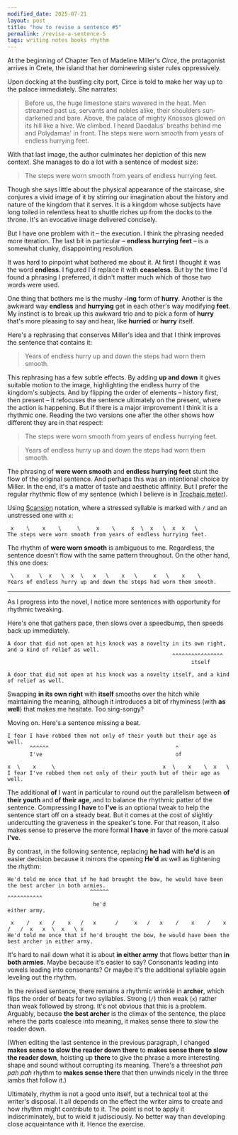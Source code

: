 ```yaml
---
modified_date: 2025-07-21
layout: post
title: "how to revise a sentence #5"
permalink: /revise-a-sentence-5
tags: writing notes books rhythm
---
```


At the beginning of Chapter Ten of Madeline Miller's _Circe_, the protagonist arrives in Crete, the island that her domineering sister rules oppressively.
<!--more-->
Upon docking at the bustling city port, Circe is told to make her way up to the palace immediately.
She narrates:

> Before us, the huge limestone stairs wavered in the heat.
> Men streamed past us, servants and nobles alike, their shoulders sun-darkened and bare.
> Above, the palace of mighty Knossos glowed on its hill like a hive.
> We climbed.
> I heard Daedalus' breaths behind me and Polydamas' in front.
> The steps were worn smooth from years of endless hurrying feet.

With that last image, the author culminates her depiction of this new context.
She manages to do a lot with a sentence of modest size:

> The steps were worn smooth from years of endless hurrying feet.

Though she says little about the physical appearance of the staircase, she conjures a vivid image of it by stirring our imagination about the history and nature of the kingdom that it serves.
It is a kingdom whose subjects have long toiled in relentless heat to shuttle riches up from the docks to the throne.
It's an evocative image delivered concisely.

But I have one problem with it – the execution.
I think the phrasing needed more iteration.
The last bit in particular – **endless hurrying feet** – is a somewhat clunky, disappointing resolution.

It was hard to pinpoint what bothered me about it.
At first I thought it was the word **endless**.
I figured I'd replace it with **ceaseless**.
But by the time I'd found a phrasing I preferred, it didn't matter much which of those two words were used.

One thing that bothers me is the mushy **-ing** form of **hurry**.
Another is the awkward way **endless** and **hurrying** get in each other's way modifying **feet**.
My instinct is to break up this awkward trio and to pick a form of **hurry** that's more pleasing to say and hear, like **hurried** or **hurry** itself.

Here's a rephrasing that conserves Miller's idea and that I think improves the sentence that contains it:

> Years of endless hurry up and down the steps had worn them smooth.

This rephrasing has a few subtle effects.
By adding **up and down** it gives suitable motion to the image, highlighting the endless hurry of the kingdom's subjects.
And by flipping the order of elements – history first, then present – it refocuses the sentence ultimately on the present, where the action is happening.
But if there is a major improvement I think it is a rhythmic one.
Reading the two versions one after the other shows how different they are in that respect:

> The steps were worn smooth from years of endless hurrying feet.

> Years of endless hurry up and down the steps had worn them smooth.

The phrasing of **were worn smooth** and **endless hurrying feet** stunt the flow of the original sentence.
And perhaps this was an intentional choice by Miller.
In the end, it's a matter of taste and aesthetic affinity.
But I prefer the regular rhythmic flow of my sentence (which I believe is in [Trochaic meter](https://en.wikipedia.org/wiki/Trochee)).

Using [Scansion](https://en.wikipedia.org/wiki/Scansion) notation, where a stressed syllable is marked with `/` and an unstressed one with `x`:

```
 x    \    x    \     \     x    \     x  \  x   \  x  x   \
The steps were worn smooth from years of endless hurrying feet.
```

The rhythm of **were worn smooth** is ambiguous to me.
Regardless, the sentence doesn't flow with the same pattern throughout.
On the other hand, this one does:

```
 \    x   \  x   \  x  \   x   \    x   \     x   \    x    \
Years of endless hurry up and down the steps had worn them smooth.
```

---

As I progress into the novel, I notice more sentences with opportunity for rhythmic tweaking.

Here's one that gathers pace, then slows over a speedbump, then speeds back up immediately.

```
A door that did not open at his knock was a novelty in its own right, and a kind of relief as well.
                                                    ^^^^^^^^^^^^^^^^
                                                          itself

A door that did not open at his knock was a novelty itself, and a kind of relief as well.
```

Swapping **in its own right** with **itself** smooths over the hitch while maintaining the meaning, although it introduces a bit of rhyminess (with **as well**) that makes me hesitate.
Too sing-songy?

Moving on.
Here's a sentence missing a beat.

```
I fear I have robbed them not only of their youth but their age as well.
       ^^^^^^                                        ^
       I've                                          of

x  \    x     \                                  x  \    x    \  x   \
I fear I've robbed them not only of their youth but of their age as well.
```

The additional **of** I want in particular to round out the parallelism between **of their youth** and **of their age**, and to balance the rhythmic patter of the sentence.
Compressing **I have** to **I've** is an optional tweak to help the sentence start off on a steady beat.
But it comes at the cost of slightly undercutting the graveness in the speaker's tone.
For that reason, it also makes sense to preserve the more formal **I have** in favor of the more casual **I've**.

By contrast, in the following sentence, replacing **he had** with **he'd** is an easier decision because it mirrors the opening **He'd** as well as tightening the rhythm:

```
He'd told me once that if he had brought the bow, he would have been the best archer in both armies.
                          ^^^^^^                                                        ^^^^^^^^^^^
                           he'd                                                         either army.

 x    /   x   /    x   /   x      /     x   /   x    /    x    /    x   /   /  x   x  \  x   \ x
He'd told me once that if he'd brought the bow, he would have been the best archer in either army.
```

It's hard to nail down what it is about **in either army** that flows better than **in both armies**.
Maybe because it's easier to say?
Consonants leading into vowels leading into consonants?
Or maybe it's the additional syllable again leveling out the rhythm.

In the revised sentence, there remains a rhythmic wrinkle in **archer**, which flips the order of beats for two syllables.
Strong (`/`) then weak (`x`) rather than weak followed by strong.
It's not obvious that this is a problem.
Arguably, because **the best archer** is the climax of the sentence, the place where the parts coalesce into meaning, it makes sense there to slow the reader down.

(When editing the last sentence in the previous paragraph, I changed **makes sense to slow the reader down there** to **makes sense there to slow the reader down**, hoisting up **there** to give the phrase a more interesting shape and sound without corrupting its meaning.
There's a threeshot _pah pah pah_ rhythm to **makes sense there** that then unwinds nicely in the three iambs that follow it.)

Ultimately, rhythm is not a good unto itself, but a technical tool at the writer's disposal.
It all depends on the effect the writer aims to create and how rhythm might contribute to it.
The point is not to apply it indiscriminately, but to wield it judisciously.
No better way than developing close acquaintance with it.
Hence the exercise.
